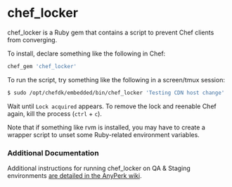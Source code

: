 # chef_locker

chef_locker is a Ruby gem that contains a script to prevent Chef clients from
converging.

To install, declare something like the following in Chef:
```ruby
chef_gem 'chef_locker'
```

To run the script, try something like the following in a screen/tmux session:
```bash
$ sudo /opt/chefdk/embedded/bin/chef_locker 'Testing CDN host change'
```
Wait until `Lock acquired` appears. To remove the lock and reenable Chef again, kill the process (`ctrl` + `c`).

Note that if something like rvm is installed, you may have to create a wrapper
script to unset some Ruby-related environment variables.

### Additional Documentation
Additional instructions for running chef_locker on QA & Staging environments [are detailed in the AnyPerk wiki](https://github.com/anyperk/anyperk/wiki/QA,-Staging-Environments#preventing-chef-from-running). 
